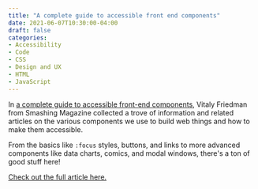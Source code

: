 ```yaml
---
title: "A complete guide to accessible front end components"
date: 2021-06-07T10:30:00-04:00
draft: false
categories:
- Accessibility
- Code
- CSS
- Design and UX
- HTML
- JavaScript
---
```


In [a complete guide to accessible front-end components](https://www.smashingmagazine.com/2021/03/complete-guide-accessible-front-end-components/), Vitaly Friedman from Smashing Magazine collected a trove of information and related articles on the various components we use to build web things and how to make them accessible.

From the basics like `:focus` styles, buttons, and links to more advanced components like data charts, comics, and modal windows, there's a ton of good stuff here!

[Check out the full article here.](https://www.smashingmagazine.com/2021/03/complete-guide-accessible-front-end-components/)